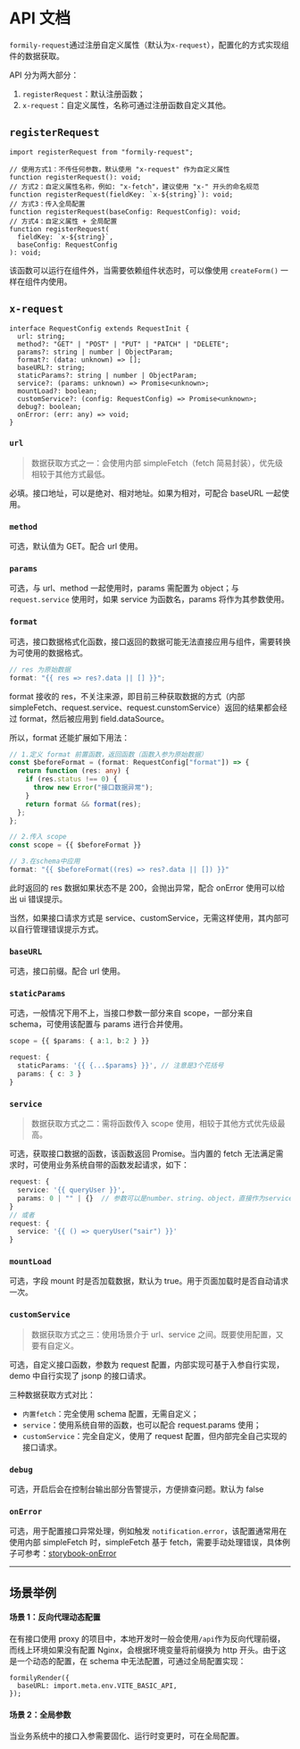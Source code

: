 # API 文档

`formily-request`通过注册自定义属性（默认为`x-request`），配置化的方式实现组件的数据获取。

API 分为两大部分：

1. `registerRequest`：默认注册函数；
2. `x-request`：自定义属性，名称可通过注册函数自定义其他。

## `registerRequest`

```tsx
import registerRequest from "formily-request";

// 使用方式1：不传任何参数，默认使用 "x-request" 作为自定义属性
function registerRequest(): void;
// 方式2：自定义属性名称，例如: "x-fetch"，建议使用 "x-" 开头的命名规范
function registerRequest(fieldKey: `x-${string}`): void;
// 方式3：传入全局配置
function registerRequest(baseConfig: RequestConfig): void;
// 方式4：自定义属性 + 全局配置
function registerRequest(
  fieldKey: `x-${string}`,
  baseConfig: RequestConfig
): void;
```

该函数可以运行在组件外，当需要依赖组件状态时，可以像使用 `createForm()` 一样在组件内使用。

## `x-request`

```tsx
interface RequestConfig extends RequestInit {
  url: string;
  method?: "GET" | "POST" | "PUT" | "PATCH" | "DELETE";
  params?: string | number | ObjectParam;
  format?: (data: unknown) => [];
  baseURL?: string;
  staticParams?: string | number | ObjectParam;
  service?: (params: unknown) => Promise<unknown>;
  mountLoad?: boolean;
  customService?: (config: RequestConfig) => Promise<unknown>;
  debug?: boolean;
  onError: (err: any) => void;
}
```

### `url`

> 数据获取方式之一：会使用内部 simpleFetch（fetch 简易封装），优先级相较于其他方式最低。

必填。接口地址，可以是绝对、相对地址。如果为相对，可配合 baseURL 一起使用。

### `method`

可选，默认值为 GET。配合 url 使用。

### `params`

可选，与 url、method 一起使用时，params 需配置为 object；与 `request.service` 使用时，如果 service 为函数名，params 将作为其参数使用。

### `format`

可选，接口数据格式化函数，接口返回的数据可能无法直接应用与组件，需要转换为可使用的数据格式。

```js
// res 为原始数据
format: "{{ res => res?.data || [] }}";
```

format 接收的 res，不关注来源，即目前三种获取数据的方式（内部 simpleFetch、request.service、request.cunstomService）返回的结果都会经过 format，然后被应用到 field.dataSource。

所以，format 还能扩展如下用法：

```ts
// 1.定义 format 前置函数，返回函数（函数入参为原始数据）
const $beforeFormat = (format: RequestConfig["format"]) => {
  return function (res: any) {
    if (res.status !== 0) {
      throw new Error("接口数据异常");
    }
    return format && format(res);
  };
};

// 2.传入 scope
const scope = {{ $beforeFormat }}

// 3.在schema中应用
format: "{{ $beforeFormat((res) => res?.data || []) }}"
```

此时返回的 res 数据如果状态不是 200，会抛出异常，配合 onError 使用可以给出 ui 错误提示。

当然，如果接口请求方式是 service、customService，无需这样使用，其内部可以自行管理错误提示方式。

### `baseURL`

可选，接口前缀。配合 url 使用。

### `staticParams`

可选，一般情况下用不上，当接口参数一部分来自 scope，一部分来自 schema，可使用该配置与 params 进行合并使用。

```ts
scope = {{ $params: { a:1, b:2 } }}

request: {
  staticParams: '{{ {...$params} }}', // 注意是3个花括号
  params: { c: 3 }
}
```

### `service`

> 数据获取方式之二：需将函数传入 scope 使用，相较于其他方式优先级最高。

可选，获取接口数据的函数，该函数返回 Promise。当内置的 fetch 无法满足需求时，可使用业务系统自带的函数发起请求，如下：

```ts
request: {
  service: '{{ queryUser }}',
  params: 0 | "" | {}  // 参数可以是number、string、object，直接作为service参数
}
// 或者
request: {
  service: '{{ () => queryUser("sair") }}'
}
```

### `mountLoad`

可选，字段 mount 时是否加载数据，默认为 true。用于页面加载时是否自动请求一次。

### `customService`

> 数据获取方式之三：使用场景介于 url、service 之间。既要使用配置，又要有自定义。

可选，自定义接口函数，参数为 request 配置，内部实现可基于入参自行实现，demo 中自行实现了 jsonp 的接口请求。

三种数据获取方式对比：

- `内置fetch`：完全使用 schema 配置，无需自定义；
- `service`：使用系统自带的函数，也可以配合 request.params 使用；
- `customService`：完全自定义，使用了 request 配置，但内部完全自己实现的接口请求。

### `debug`

可选，开启后会在控制台输出部分告警提示，方便排查问题。默认为 false

### `onError`

可选，用于配置接口异常处理，例如触发 `notification.error`，该配置通常用在使用内部 simpleFetch 时，simpleFetch 基于 fetch，需要手动处理错误，具体例子可参考：[storybook-onError](https://007sair.github.io/formily-request/?path=/story/example-onerror--url-error)

---

## 场景举例

#### 场景 1：反向代理动态配置

在有接口使用 proxy 的项目中，本地开发时一般会使用`/api`作为反向代理前缀，而线上环境如果没有配置 Nginx，会根据环境变量将前缀换为 http 开头。由于这是一个动态的配置，在 schema 中无法配置，可通过全局配置实现：

```tsx
formilyRender({
  baseURL: import.meta.env.VITE_BASIC_API,
});
```

#### 场景 2：全局参数

当业务系统中的接口入参需要固化、运行时变更时，可在全局配置。
